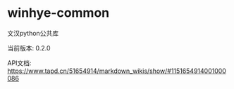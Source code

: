 # winhye-common

文汉python公共库

当前版本: 0.2.0

API文档: https://www.tapd.cn/51654914/markdown_wikis/show/#1151654914001000086

